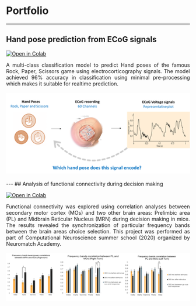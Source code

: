 # Portfolio
---
## Hand pose prediction from ECoG signals

[![Open in Colab](https://img.shields.io/badge/Colab-Run_in_Google_Colab-blue?logo=Google&logoColor=FDBA18)](https://colab.research.google.com/drive/16yHW17_wBuQALTkcY8qOw7K1NHWaGM5-?usp=sharing)

<div style="text-align: justify">A multi-class classification model to predict Hand poses of the famous Rock, Paper, Scissors game using electrocorticography signals. The model achieved 96% accuracy in classification using minimal pre-processing which makes it suitable for realtime prediction.</div> 
<br>
<center><img src="assets/img/Ecog_image.png"/></center>
<br>
---
## Analysis of functional connectivity during decision making

[![Open in Colab](https://img.shields.io/badge/Colab-Run_in_Google_Colab-blue?logo=Google&logoColor=FDBA18)](https://colab.research.google.com/drive/1M5IMT_tHCCJsNaUBW8HTD7BAocNGj_HU?usp=sharing)

<div style="text-align: justify"> Functional connectivity was explored using correlation analyses between secondary motor cortex (MOs) and two other brain areas: Prelimbic area (PL) and Midbrain Reticular Nucleus (MRN) during decision making in mice. The results revealed the synchronization of particular frequency bands between the brain areas choice selection. This project was performed as part of Computational Neuroscience summer school (2020) organized by Neuromatch Academy.  </div> 
<br>
<center><img src="assets/img/res.png"/></center>
<br>

